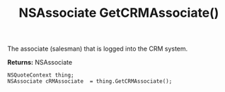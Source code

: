 ﻿---
uid: crmscript_ref_NSQuoteContext_GetCRMAssociate
title: NSAssociate GetCRMAssociate()
intellisense: NSQuoteContext.GetCRMAssociate
keywords: NSQuoteContext, GetCRMAssociate
so.topic: reference
---

The associate (salesman) that is logged into the CRM system.

**Returns:** NSAssociate


```crmscript
NSQuoteContext thing;
NSAssociate cRMAssociate  = thing.GetCRMAssociate();
```


